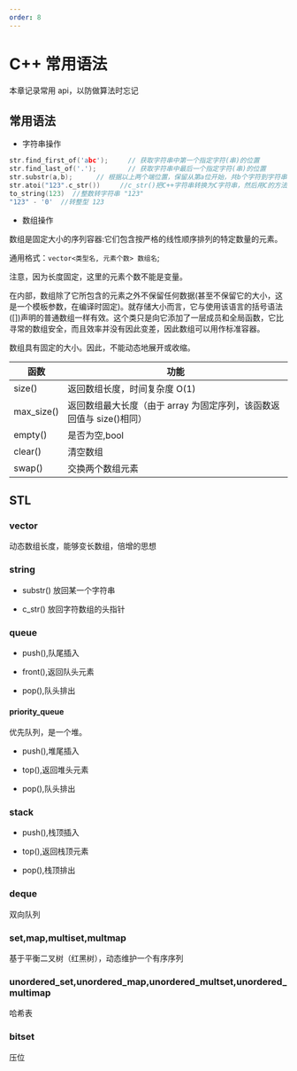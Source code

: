 ```yaml
---
order: 8
---
```


# C++ 常用语法

本章记录常用 api，以防做算法时忘记

## 常用语法

- 字符串操作

```c
str.find_first_of('abc');     // 获取字符串中第一个指定字符(串)的位置
str.find_last_of('.');        // 获取字符串中最后一个指定字符(串)的位置
str.substr(a,b);      // 根据以上两个端位置，保留从第a位开始，共b个字符到字符串
str.atoi("123".c_str())     //c_str()把C++字符串转换为C字符串，然后用C的方法把字符串转整数
to_string(123)  //整数转字符串 "123"
"123" - '0'  //转整型 123
```

- 数组操作

数组是固定大小的序列容器:它们包含按严格的线性顺序排列的特定数量的元素。

通用格式：`vector<类型名, 元素个数> 数组名`;

注意，因为长度固定，这里的元素个数不能是变量。

在内部，数组除了它所包含的元素之外不保留任何数据(甚至不保留它的大小，这是一个模板参数，在编译时固定)。就存储大小而言，它与使用该语言的括号语法([])声明的普通数组一样有效。这个类只是向它添加了一层成员和全局函数，它比寻常的数组安全，而且效率并没有因此变差，因此数组可以用作标准容器。

数组具有固定的大小。因此，不能动态地展开或收缩。

| 函数       | 功能                                                                 |
| ---------- | -------------------------------------------------------------------- |
| size()     | 返回数组长度，时间复杂度 O(1)                                        |
| max_size() | 返回数组最大长度（由于 array 为固定序列，该函数返回值与 size()相同） |
| empty()    | 是否为空,bool                                                        |
| clear()    | 清空数组                                                             |
| swap()     | 交换两个数组元素                                                     |

## STL

### vector

动态数组长度，能够变长数组，倍增的思想

### string

- substr() 放回某一个字符串

- c_str() 放回字符数组的头指针

### queue

- push(),队尾插入

- front(),返回队头元素

- pop(),队头排出

#### priority_queue

优先队列，是一个堆。

- push(),堆尾插入

- top(),返回堆头元素

- pop(),队头排出

### stack

- push(),栈顶插入

- top(),返回栈顶元素

- pop(),栈顶排出

### deque

双向队列

### set,map,multiset,multmap

基于平衡二叉树（红黑树），动态维护一个有序序列

### unordered_set,unordered_map,unordered_multset,unordered_multimap

哈希表

### bitset

压位
